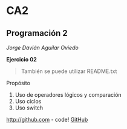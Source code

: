# CA2

## Programación 2
*Jorge Davián Aguilar Oviedo*

**Ejercicio 02**

>También se puede utilizar README.txt

Propósito
  1. Uso de operadores lógicos y comparación
  2. Uso ciclos
  3. Uso switch

http://github.com - code!
[GitHub](https://github.com/Programacion-II/CA2)
